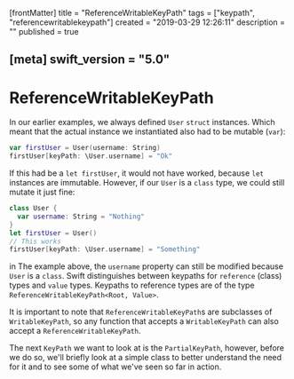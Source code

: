 [frontMatter]
title = "ReferenceWritableKeyPath"
tags = ["keypath", "referencewritablekeypath"]
created = "2019-03-29 12:26:11"
description = ""
published = true

[meta]
swift_version = "5.0"
---

# ReferenceWritableKeyPath

In our earlier examples, we always defined `User` `struct` instances. Which meant that the actual instance we instantiated also had to be mutable (`var`):

``` Swift
var firstUser = User(username: String)
firstUser[keyPath: \User.username] = "Ok"
```

If this had be a `let firstUser`, it would not have worked, because `let` instances are immutable. However, if our `User` is a `class` type, we could still mutate it just fine:

``` Swift
class User {
  var username: String = "Nothing"
}
let firstUser = User()
// This works
firstUser[keyPath: \User.username] = "Something"
```

in The example above, the `username` property can still be modified because `User` is a `class`. Swift distinguishes between keypaths for `reference` (class) types and `value` types. Keypaths to reference types are of the type `ReferenceWritableKeyPath<Root, Value>`.

It is important to note that `ReferenceWritableKeyPath`s are subclasses of `WritableKeyPath`, so any function that accepts a `WritableKeyPath` can also accept a `ReferenceWritableKeyPath`.

The next `KeyPath` we want to look at is the `PartialKeyPath`, however, before we do so, we'll briefly look at a simple class to better understand the need for it and to see some of what we've seen so far in action.
